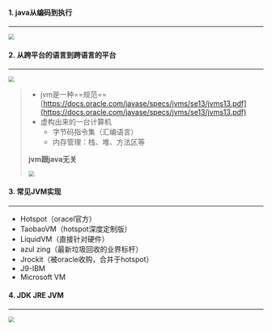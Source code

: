 #### 1. java从编码到执行

---

<img src="https://tva1.sinaimg.cn/large/008i3skNgy1gu08c8id0aj61860qsdji02.jpg" style="zoom: 67%;" />

 

#### 2. 从跨平台的语言到跨语言的平台

---

<img src="https://tva1.sinaimg.cn/large/008i3skNgy1gu0efu6lncj613u0dsgnq02.jpg" style="zoom: 67%;" />

> - jvm是一种==规范== [https://docs.oracle.com/javase/specs/jvms/se13/jvms13.pdf](https://docs.oracle.com/javase/specs/jvms/se13/jvms13.pdf)
> - 虚构出来的一台计算机
>   - 字节码指令集（汇编语言）
>   - 内存管理：栈、堆、方法区等
>
> **jvm跟java无关**
>
> <img src="https://tva1.sinaimg.cn/large/008i3skNgy1gu0f3e6fvcj609y0f474r02.jpg" style="zoom: 67%;" />



#### 3. 常见JVM实现

---

- Hotspot（oracel官方）
- TaobaoVM（hotspot深度定制版）
- LiquidVM（直接针对硬件）
- azul zing（最新垃圾回收的业界标杆）
- Jrockit（被oracle收购，合并于hotspot）
- J9-IBM
- Microsoft VM

 

#### 4. JDK JRE JVM

---

<img src="https://tva1.sinaimg.cn/large/008i3skNgy1gu0vjtaiwgj60jw0e8wf602.jpg" style="zoom:67%;" />

